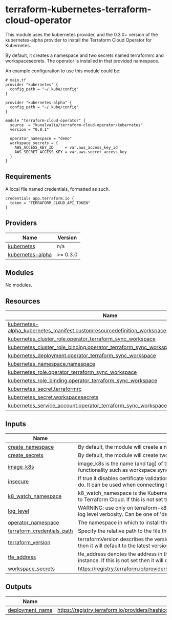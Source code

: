 # terraform-kubernetes-terraform-cloud-operator
This module uses the kubernetes provider, and the 0.3.0+ version of the kubernetes-alpha provider to install the Terraform Cloud Operator for Kubernetes.

By default, it creates a namespace and two secrets named terraformrc and workspacesecrets. The operator
is installed in that provided namespace.

An example configuration to use this module could be:
```
# main.tf
provider "kubernetes" {
  config_path = "~/.kube/config"
}

provider "kubernetes-alpha" {
  config_path = "~/.kube/config"
}

module "terraform-cloud-operator" {
  source  = "kunalvalia/terraform-cloud-operator/kubernetes"
  version = "0.0.1"

  operator_namespace = "demo"
  workspace_secrets = {
    AWS_ACCESS_KEY_ID     = var.aws_access_key_id
    AWS_SECRET_ACCESS_KEY = var.aws.secret_access_key
  }
}
```

## Requirements

A local file named credentials, formatted as such.
```
credentials app.terraform.io {
  token = "TERRAFORM_CLOUD_API_TOKEN"
}
```

## Providers

| Name | Version |
|------|---------|
| <a name="provider_kubernetes"></a> [kubernetes](#provider\_kubernetes) | n/a |
| <a name="provider_kubernetes-alpha"></a> [kubernetes-alpha](#provider\_kubernetes-alpha) | >= 0.3.0 |

## Modules

No modules.

## Resources

| Name | Type |
|------|------|
| [kubernetes-alpha_kubernetes_manifest.customresourcedefinition_workspaces_app_terraform_io](https://registry.terraform.io/providers/hashicorp/kubernetes-alpha/latest/docs/resources/kubernetes_manifest) | resource |
| [kubernetes_cluster_role.operator_terraform_sync_workspace](https://registry.terraform.io/providers/hashicorp/kubernetes/latest/docs/resources/cluster_role) | resource |
| [kubernetes_cluster_role_binding.operator_terraform_sync_workspace](https://registry.terraform.io/providers/hashicorp/kubernetes/latest/docs/resources/cluster_role_binding) | resource |
| [kubernetes_deployment.operator_terraform_sync_workspace](https://registry.terraform.io/providers/hashicorp/kubernetes/latest/docs/resources/deployment) | resource |
| [kubernetes_namespace.namespace](https://registry.terraform.io/providers/hashicorp/kubernetes/latest/docs/resources/namespace) | resource |
| [kubernetes_role.operator_terraform_sync_workspace](https://registry.terraform.io/providers/hashicorp/kubernetes/latest/docs/resources/role) | resource |
| [kubernetes_role_binding.operator_terraform_sync_workspace](https://registry.terraform.io/providers/hashicorp/kubernetes/latest/docs/resources/role_binding) | resource |
| [kubernetes_secret.terraformrc](https://registry.terraform.io/providers/hashicorp/kubernetes/latest/docs/resources/secret) | resource |
| [kubernetes_secret.workspacesecrets](https://registry.terraform.io/providers/hashicorp/kubernetes/latest/docs/resources/secret) | resource |
| [kubernetes_service_account.operator_terraform_sync_workspace](https://registry.terraform.io/providers/hashicorp/kubernetes/latest/docs/resources/service_account) | resource |

## Inputs


| Name | Description | Type | Default | Required |
|------|-------------|------|---------|:--------:|
| <a name="input_create_namespace"></a> [create\_namespace](#input\_create\_namespace) | By default, the module will create a namespace in which to install the operator. | `bool` | `true` | no |
| <a name="input_create_secrets"></a> [create\_secrets](#input\_create\_secrets) | By default, the module will create two secrets named terraformrc and workspacesecrets. | `bool` | `true` | no |
| <a name="input_image_k8s"></a> [image\_k8s](#input\_image\_k8s) | image\_k8s is the name (and tag) of the terraform-k8s Docker image that is used for functionality such as workspace sync. This can be overridden per component. | `string` | `"hashicorp/terraform-k8s:1.0.0"` | no |
| <a name="input_insecure"></a> [insecure](#input\_insecure) | If true it disables certificate validation for all outbound HTTPS connection the operator has to do. It can be used when connecting to TFE instances with self-signed certificates. | `bool` | `false` | no |
| <a name="input_k8_watch_namespace"></a> [k8\_watch\_namespace](#input\_k8\_watch\_namespace) | k8\_watch\_namespace is the Kubernetes namespace to watch for workspace changes and sync to Terraform Cloud. If this is not set then it will default to the release namespace. | `string` | `"null"` | no |
| <a name="input_log_level"></a> [log\_level](#input\_log\_level) | WARNING: use only on terraform-k8s versions > 1.0.0. Configure zap optional flag to adjust log level verbosity. Can be one of 'debug', 'info', 'error'. Defaults to 'debug'. | `string` | `"null"` | no |
| <a name="input_operator_namespace"></a> [operator\_namespace](#input\_operator\_namespace) | The namespace in which to install the operator and monitor for Workspaces. | `string` | n/a | yes |
| <a name="input_terraform_credentials_path"></a> [terraform\_credentials\_path](#input\_terraform\_credentials\_path) | Specify the relative path to the file that contains your Terraform Cloud Team API token. | `string` | `"credentials"` | no |
| <a name="input_terraform_version"></a> [terraform\_version](#input\_terraform\_version) | terraformVersion describes the version of Terraform to use for each workspace. If this is not set then it will default to the latest version of Terraform compiled with the operator. | `string` | `"latest"` | no |
| <a name="input_tfe_address"></a> [tfe\_address](#input\_tfe\_address) | tfe\_address denotes the address in the form of https://tfe.local for a Terraform Enterprise instance. If this is not set then it will default to Terraform Cloud (https://app.terraform.io). | `string` | `"https://app.terraform.io"` | no |
| <a name="input_workspace_secrets"></a> [workspace\_secrets](#input\_workspace\_secrets) | https://registry.terraform.io/providers/hashicorp/kubernetes/latest/docs/resources/secret#data | `map(string)` | `{}` | no |

## Outputs

| Name | Description |
|------|-------------|
| <a name="output_deployment_name"></a> [deployment\_name](#output\_deployment\_name) | https://registry.terraform.io/providers/hashicorp/kubernetes/latest/docs/resources/deployment#name |
